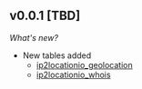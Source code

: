 ## v0.0.1 [TBD]

_What's new?_

- New tables added
  - [ip2locationio_geolocation](https://hub.steampipe.io/plugins/ip2location/ip2locationio/tables/ip2locationio_geolocation)
  - [ip2locationio_whois](https://hub.steampipe.io/plugins/ip2location/ip2locationio/tables/ip2locationio_whois)
